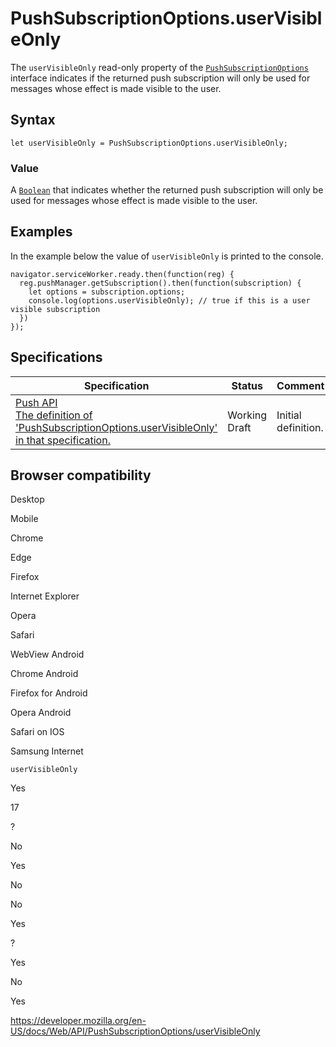 # PushSubscriptionOptions.userVisibleOnly

The `userVisibleOnly` read-only property of the [`PushSubscriptionOptions`](../pushsubscriptionoptions) interface indicates if the returned push subscription will only be used for messages whose effect is made visible to the user.

## Syntax

    let userVisibleOnly = PushSubscriptionOptions.userVisibleOnly;

### Value

A [`Boolean`](https://developer.mozilla.org/en-US/docs/Web/JavaScript/Reference/Global_Objects/Boolean) that indicates whether the returned push subscription will only be used for messages whose effect is made visible to the user.

## Examples

In the example below the value of `userVisibleOnly` is printed to the console.

    navigator.serviceWorker.ready.then(function(reg) {
      reg.pushManager.getSubscription().then(function(subscription) {
        let options = subscription.options;
        console.log(options.userVisibleOnly); // true if this is a user visible subscription
      })
    });

## Specifications

<table><thead><tr class="header"><th>Specification</th><th>Status</th><th>Comment</th></tr></thead><tbody><tr class="odd"><td><a href="https://w3c.github.io/push-api/#dom-pushsubscriptionoptions-uservisibleonly">Push API<br />
<span class="small">The definition of 'PushSubscriptionOptions.userVisibleOnly' in that specification.</span></a></td><td><span class="spec-wd">Working Draft</span></td><td>Initial definition.</td></tr></tbody></table>

## Browser compatibility

Desktop

Mobile

Chrome

Edge

Firefox

Internet Explorer

Opera

Safari

WebView Android

Chrome Android

Firefox for Android

Opera Android

Safari on IOS

Samsung Internet

`userVisibleOnly`

Yes

17

?

No

Yes

No

No

Yes

?

Yes

No

Yes

<a href="https://developer.mozilla.org/en-US/docs/Web/API/PushSubscriptionOptions/userVisibleOnly" class="_attribution-link">https://developer.mozilla.org/en-US/docs/Web/API/PushSubscriptionOptions/userVisibleOnly</a>
